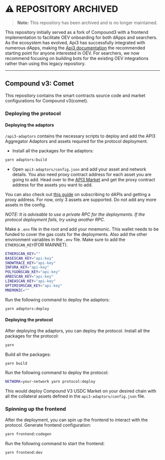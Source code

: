 # ⚠️ REPOSITORY ARCHIVED

> **Note:** This repository has been archived and is no longer maintained.

This repository initially served as a fork of Compound3 with a frontend implementation to facilitate OEV onboarding for both dApps and searchers. As the ecosystem has evolved, Api3 has successfully integrated with numerous dApps, making the [Api3 documentation](https://docs.api3.org/) the recommended starting point for anyone interested in OEV. For searchers, we now recommend focusing on building bots for the existing OEV integrations rather than using this legacy repository.

---

## Compound v3: Comet

This repository contains the smart contracts source code and market configurations for Compound v3(comet).

### Deploying the protocol

#### Deploying the adaptors

`/api3-adaptors` contains the necessary scripts to deploy and add the API3 Aggregator Adaptors and assets required for the protocol deployment.

- Install all the packages for the adaptors:

```bash
yarn adaptors:build
```

- Open `api3-adaptors/config.json` and add your asset and network details. You also need proxy contract address for each asset you are going to add. Head over to the [API3 Market](https://market.api3.org/) and get the proxy contract address for the assets you want to add.

You can also check out [this guide](https://docs.api3.org/guides/dapis/subscribing-to-dapis/) on subscribing to dAPIs and getting a proxy address.
For now, only 3 assets are supported. Do not add any more assets in the config.

_NOTE: It is advisable to use a private RPC for the deployments. If the protocol deployment fails, try using another RPC._

Make a `.env` file in the root and add your mnemonic. This wallet needs to be funded to cover the gas costs for the deployments. Also add the other environment variables in the `.env` file. Make sure to add the `ETHERSCAN_KEY`(FOR MAINNET).

```bash
ETHERSCAN_KEY=""
BASESCAN_KEY="api-key"
SNOWTRACE_KEY="api-key"
INFURA_KEY="api-key"
POLYGONSCAN_KEY="api-key"
ARBISCAN_KEY="api-key"
LINEASCAN_KEY="api-key"
OPTIMISMSCAN_KEY="api-key"
MNEMONIC=""
```

Run the following command to deploy the adaptors:

```bash
yarn adaptors:deploy
```

#### Deploying the protocol

After deploying the adaptors, you can deploy the protocol. Install all the packages for the protocol:

```bash
yarn
```

Build all the packages:

```bash
yarn build
```

Run the following command to deploy the protocol:

```bash
NETWORK=your-network yarn protocol:deploy
```

This would deploy Compound V3 USDC Market on your desired chain with all the collateral assets defined in the `api3-adaptors/config.json` file.

### Spinning up the frontend

After the deployment, you can spin up the frontend to interact with the protocol. Generate frontend configuration:

```bash
yarn frontend:codegen
```

Run the following command to start the frontend:

```bash
yarn frontend:dev
```
